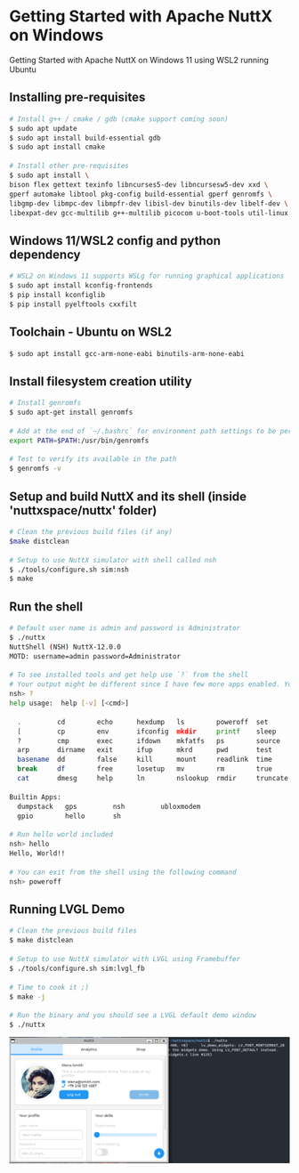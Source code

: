 # Getting Started with Apache NuttX on Windows
Getting Started with Apache NuttX on Windows 11 using WSL2 running Ubuntu

## Installing pre-requisites
```bash
# Install g++ / cmake / gdb (cmake support coming soon)
$ sudo apt update 
$ sudo apt install build-essential gdb  
$ sudo apt install cmake

# Install other pre-requisites
$ sudo apt install \
bison flex gettext texinfo libncurses5-dev libncursesw5-dev xxd \
gperf automake libtool pkg-config build-essential gperf genromfs \
libgmp-dev libmpc-dev libmpfr-dev libisl-dev binutils-dev libelf-dev \
libexpat-dev gcc-multilib g++-multilib picocom u-boot-tools util-linux
```

## Windows 11/WSL2 config and python dependency
```bash
# WSL2 on Windows 11 supports WSLg for running graphical applications
$ sudo apt install kconfig-frontends
$ pip install kconfiglib
$ pip install pyelftools cxxfilt
```

## Toolchain - Ubuntu on WSL2
```bash
$ sudo apt install gcc-arm-none-eabi binutils-arm-none-eabi
```

## Install filesystem creation utility
```bash
# Install genromfs
$ sudo apt-get install genromfs

# Add at the end of `~/.bashrc` for environment path settings to be permanent
export PATH=$PATH:/usr/bin/genromfs

# Test to verify its available in the path
$ genromfs -v
```

## Setup and build NuttX and its shell (inside 'nuttxspace/nuttx' folder)
```bash
# Clean the previous build files (if any)
$make distclean

# Setup to use NuttX simulator with shell called nsh
$ ./tools/configure.sh sim:nsh
$ make
```

## Run the shell 
```bash
# Default user name is admin and password is Administrator
$ ./nuttx
NuttShell (NSH) NuttX-12.0.0
MOTD: username=admin password=Administrator

# To see installed tools and get help use `?` from the shell
# Your output might be different since I have few more apps enabled. You can do so, using `make menuconfig`
nsh> ?
help usage:  help [-v] [<cmd>]

  .         cd        echo      hexdump   ls        poweroff  set       uname
  [         cp        env       ifconfig  mkdir     printf    sleep     umount
  ?         cmp       exec      ifdown    mkfatfs   ps        source    unset
  arp       dirname   exit      ifup      mkrd      pwd       test      uptime
  basename  dd        false     kill      mount     readlink  time      usleep
  break     df        free      losetup   mv        rm        true      xd
  cat       dmesg     help      ln        nslookup  rmdir     truncate

Builtin Apps:
  dumpstack   gps         nsh         ubloxmodem
  gpio        hello       sh

# Run hello world included
nsh> hello
Hello, World!!

# You can exit from the shell using the following command
nsh> poweroff
```

## Running LVGL Demo
```bash
# Clean the previous build files
$ make distclean

# Setup to use NuttX simulator with LVGL using Framebuffer
$ ./tools/configure.sh sim:lvgl_fb

# Time to cook it ;)
$ make -j

# Run the binary and you should see a LVGL default demo window
$ ./nuttx
```

![ESP32-TUX](assets/NuttX-LVGL.png)  